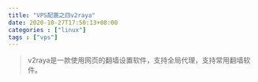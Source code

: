 ```yaml
---
title: "VPS配置之四v2raya"
date: 2020-10-27T17:50:13+08:00
categories : ["linux"]
tags : ["vps"]
---
```

>v2raya是一款使用网页的翻墙设置软件，支持全局代理，支持常用翻墙软件。
